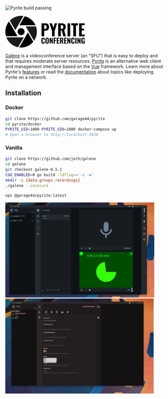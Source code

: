 ![Pyrite build passing](https://github.com/garage44/pyrite/actions/workflows/test.yml/badge.svg)
<br /><br />
<img height="100" src="./ui/public/logo-text.svg">
<br />

[Galène](https://galene.org/) is a videoconference server (an “SFU”) that is easy
to deploy and that requires moderate server resources. [Pyrite](https://pyrite.video)
is an alternative web client and management interface based on the [Vue](https://v3.vuejs.org/) framework. Learn more about Pyrite's [features](./docs/features.md) or read the
[documentation](./docs/index.md) about topics like deploying Pyrite on a network.

## Installation

### Docker

```bash
git clone https://github.com/garage44/pyrite
cd pyrite/docker
PYRITE_UID=1000 PYRITE_GID=1000 docker-compose up
# Open a browser to http://localhost:3030
```

### Vanilla

```bash
git clone https://github.com/jech/galene
cd galene
git checkout galene-0.5.1
CGO_ENABLED=0 go build -ldflags='-s -w'
mkdir -p {data,groups,recordings}
./galene --insecure
```

```bash
npx @garage44/pyrite:latest
```

<img height="300" src="./docs/pyrite.png">
<img height="300" src="./docs/pyrite-admin.png">
